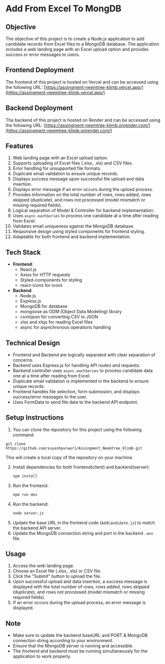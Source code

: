 # Add From Excel To MongDB

## Objective
The objective of this project is to create a Node.js application to add candidate records from Excel files to a MongoDB database. The application includes a web landing page with an Excel upload option and provides success or error messages to users.

## Frontend Deployment
The frontend of this project is hosted on Vercel and can be accessed using the following URL:
[https://assingment-neemtree-klimb.vercel.app/](https://assingment-neemtree-klimb.vercel.app/)

## Backend Deployment
The backend of this project is hosted on Render and can be accessed using the following URL:
[https://assingment-neemtree-klimb.onrender.com/](https://assingment-neemtree-klimb.onrender.com/)

## Features
1. Web landing page with an Excel upload option.
2. Supports uploading of Excel files (.xlsx, .xls) and CSV files.
3. Error handling for unsupported file formats.
4. Duplicate email validation to ensure unique records.
5. Displays success message upon successful file upload and data insertion.
6. Displays error message if an error occurs during the upload process.
7. Provides information on the total number of rows, rows added, rows skipped (duplicate), and rows not processed (model mismatch or missing required fields).
8. Logical separation of Model & Controller for backend implementation.
9. Uses `async.eachSeries` to process one candidate at a time after reading from Excel.
10. Validates email uniqueness against the MongoDB database.
11. Responsive design using styled components for frontend styling.
12. Adaptable for both frontend and backend implementation.

## Tech Stack
- **Frontend**:
  - React.js
  - Axios for HTTP requests
  - Styled-components for styling
  - react-icons for icons
- **Backend**:
  - Node.js
  - Express.js
  - MongoDB for database
  - mongoose as ODM (Object Data Modeling) library
  - csvtojson for converting CSV to JSON
  - xlsx and xlsjs for reading Excel files
  - async for asynchronous operations handling

## Technical Design
- Frontend and Backend are logically separated with clear separation of concerns.
- Backend uses Express.js for handling API routes and requests.
- Backend controller uses `async.eachSeries` to process candidate data one at a time after reading from Excel.
- Duplicate email validation is implemented in the backend to ensure unique records.
- Frontend handles file selection, form submission, and displays success/error messages to the user.
- Uses FormData to send file data to the backend API endpoint.

## Setup Instructions
1. You can clone the repository for this project using the following command:

  ```
  git clone https://github.com/suyashpurwar1/Assingment_Neemtree_Klimb.git
  ```

This will create a local copy of the repository on your machine.

2. Install dependencies for both frontend(client) and backend(server):
   ```bash
   npm install
   ```
3. Run the frontend:
   ```bash
   npm run dev
   ```
4. Run the backend:
   ```bash
   node server.js
   ```
5. Update the base URL in the frontend code (`AddCandidate.js`) to match the backend API server.
6. Update the MongoDB connection string and port in the backend `.env` file.

## Usage
1. Access the web landing page.
2. Choose an Excel file (.xlsx, .xls) or CSV file.
3. Click the "Submit" button to upload the file.
4. Upon successful upload and data insertion, a success message is displayed with the total number of rows, rows added, rows skipped (duplicate), and rows not processed (model mismatch or missing required fields).
5. If an error occurs during the upload process, an error message is displayed.

## Note
- Make sure to update the backend baseURL and PORT & MongoDB connection string according to your environment.
- Ensure that the MongoDB server is running and accessible.
- The frontend and backend must be running simultaneously for the application to work properly.
